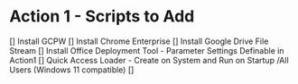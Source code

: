 # Action 1 - Scripts to Add
[] Install GCPW
[] Install Chrome Enterprise
[] Install Google Drive File Stream
[] Install Office Deployment Tool - Parameter Settings Definable in Action1
[] Quick Access Loader - Create on System and Run on Startup /All Users (Windows 11 compatible)
[] 